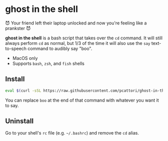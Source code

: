 # ghost in the shell

😈 Your friend left their laptop unlocked and now you're feeling like a prankster 😈

**ghost in the shell** is a bash script that takes over the `cd` command.
It will still always perform `cd` as normal, but 1/3 of the time it will also use the `say` text-to-speech command to audibly say "boo".

- MacOS only
- Supports `bash`, `zsh`, and `fish` shells

## Install

```sh
eval $(curl -sSL https://raw.githubusercontent.com/pcattori/ghost-in-the-shell/main/install.sh | sh -s "boo")
```

You can replace `boo` at the end of that command with whatever you want it to say.

## Uninstall

Go to your shell's `rc` file (e.g. `~/.bashrc`) and remove the `cd` alias.
